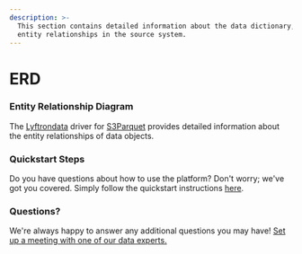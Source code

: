 ```yaml
---
description: >-
  This section contains detailed information about the data dictionary, and
  entity relationships in the source system.
---
```


# ERD

### Entity Relationship Diagram

The [Lyftrondata](https://www.lyftrondata.com/) driver for [S3Parquet](https://www.lyftrondata.com/integration/technology-analytics/amazon-s3/) provides detailed information about the entity relationships of data objects.

### Quickstart Steps

Do you have questions about how to use the platform? Don't worry; we've got you covered. Simply follow the quickstart instructions [here](../../amazon-s3-2/).

### Questions? <a href="#questions" id="questions"></a>

We're always happy to answer any additional questions you may have! [Set up a meeting with one of our data experts.](https://www.lyftrondata.com/book-a-meeting/)

